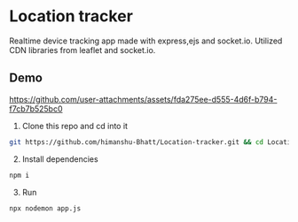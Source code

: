# Location tracker

Realtime device tracking app made with express,ejs and socket.io.
Utilized CDN libraries from leaflet and socket.io.

## Demo

https://github.com/user-attachments/assets/fda275ee-d555-4d6f-b794-f7cb7b525bc0


1. Clone this repo and cd into it

```bash
git https://github.com/himanshu-Bhatt/Location-tracker.git && cd Location-tracker
```

2. Install dependencies

```bash
npm i
```

3. Run

```bash
npx nodemon app.js
```
